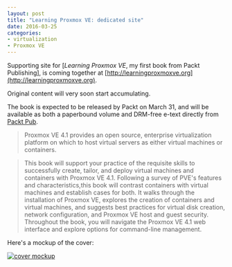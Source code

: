 ```yaml
---
layout: post
title: "Learning Proxmox VE: dedicated site"
date: 2016-03-25
categories:
- virtualization
- Proxmox VE
---
```


Supporting site for [*Learning Proxmox VE*, my first book from Packt Publishing], is coming together at [http://learningproxmoxve.org](http://learningproxmoxve.org).

Original content will very soon start accumulating.

The book is expected to be released by Packt on March 31, and will be available as both a paperbound volume and DRM-free e-text directly from [Packt Pub](https://www.packtpub.com/virtualization-and-cloud/learning-proxmox-ve).

>  Proxmox VE 4.1 provides an open source, enterprise virtualization platform on which to host virtual servers as either virtual machines or containers.

> This book will support your practice of the requisite skills to successfully create, tailor, and deploy virtual machines and containers with Proxmox VE 4.1. Following a survey of PVE's features and characteristics,this book will contrast containers with virtual machines and establish cases for both. It walks through the installation of Proxmox VE, explores the creation of containers and virtual machines, and suggests best practices for virtual disk creation, network configuration, and Proxmox VE host and guest security. Throughout the book, you will navigate the Proxmox VE 4.1 web interface and explore options for command-line management.

Here's a mockup of the cover:

<a href="https://www.packtpub.com/virtualization-and-cloud/learning-proxmox-ve"><img title="Learning Proxmox VE (Mockup)" alt="cover mockup" src="https://www.packtpub.com/sites/default/files/B01784_MockupCover_Normal.jpg"></a>

